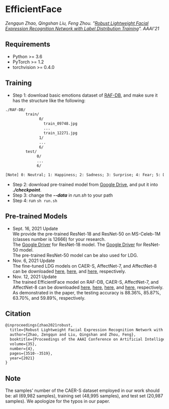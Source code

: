 # EfficientFace

*Zengqun Zhao, Qingshan Liu, Feng Zhou. "[Robust Lightweight Facial Expression Recognition Network with Label Distribution Training](https://ojs.aaai.org/index.php/AAAI/article/view/16465)". AAAI'21*

## Requirements

- Python >= 3.6
- PyTorch >= 1.2
- torchvision >= 0.4.0

## Training

- Step 1: download basic emotions dataset of [RAF-DB](http://www.whdeng.cn/raf/model1.html), and make sure it has the structure like the following:

```txt
./RAF-DB/
         train/
               0/
                 train_09748.jpg
                 ...
                 train_12271.jpg
               1/
               ...
               6/
         test/
              0/
              ...
              6/

[Note] 0: Neutral; 1: Happiness; 2: Sadness; 3: Surprise; 4: Fear; 5: Disgust; 6: Anger
```

- Step 2: download pre-trained model from [Google Drive](https://drive.google.com/file/d/1sRS8Vc96uWx_1BSi-y9uhc_dY7mSED6f/view?usp=sharing), and put it into ***./checkpoint***.
- Step 3: change the ***--data*** in *run.sh* to your path
- Step 4: run ``` sh run.sh ```


## Pre-trained Models
- Sept. 16, 2021 Update\
We provide the pre-trained ResNet-18 and ResNet-50 on MS-Celeb-1M (classes number is 12666) for your research.  
The [Google Driver](https://drive.google.com/file/d/1dPCWFaa9xrs6nTVkweTJWyx9qGGdi3qe/view?usp=sharing) for ResNet-18 model. The [Google Driver](https://drive.google.com/file/d/1XweLvXPZPH53xj5Pklj5E3V9-LG9-pLD/view?usp=sharing) for ResNet-50 model.  
The pre-trained ResNet-50 model can be also used for LDG.  
- Nov. 6, 2021 Update\
The fine-tuned LDG models on CAER-S, AffectNet-7, and AffectNet-8 can be downloaded [here](https://drive.google.com/file/d/1tu4996A74PPyZYeUmS-d_9728dvlYDQw/view?usp=sharing), [here](https://drive.google.com/file/d/1FQ1nizEmQ_FxGbk7zzOa4Toe4lGPkAZO/view?usp=sharing), and [here](https://drive.google.com/file/d/16b-Y52Z89FMRysi-gjKNS9z6-rdcijU0/view?usp=sharing), respectively.
- Nov. 12, 2021 Update\
The trained EfficientFace model on RAF-DB, CAER-S, AffectNet-7, and AffectNet-8 can be downloaded [here](https://drive.google.com/file/d/1W_3JT2_c_2R18kPTUUfX5QvQM2km7APC/view?usp=sharing), [here](https://drive.google.com/file/d/1mhdhQUU-ROJNM9kKK_043doVTT2wI-Ua/view?usp=sharing), [here](https://drive.google.com/file/d/1nwerwDyDqC2ia1Eqa-S6lb2SipwL-hTs/view?usp=sharing), and [here](https://drive.google.com/file/d/16nay3FwOLjwNVFG4sKc2TSFwC2TUPNZ8/view?usp=sharing), respectively.
As demonstrated in the paper, the testing accuracy is 88.36\%, 85.87\%, 63.70\%, and 59.89\%, respectively.


## Citation

```txt
@inproceedings{zhao2021robust,
  title={Robust Lightweight Facial Expression Recognition Network with Label Distribution Training},
  author={Zhao, Zengqun and Liu, Qingshan and Zhou, Feng},
  booktitle={Proceedings of the AAAI Conference on Artificial Intelligence},
  volume={35},
  number={4},
  pages={3510--3519},
  year={2021}
}
```


## Note
The samples' number of the CAER-S dataset employed in our work should be: all (69,982 samples), training set (48,995 samples), and test set (20,987 samples). We apologize for the typos in our paper.

